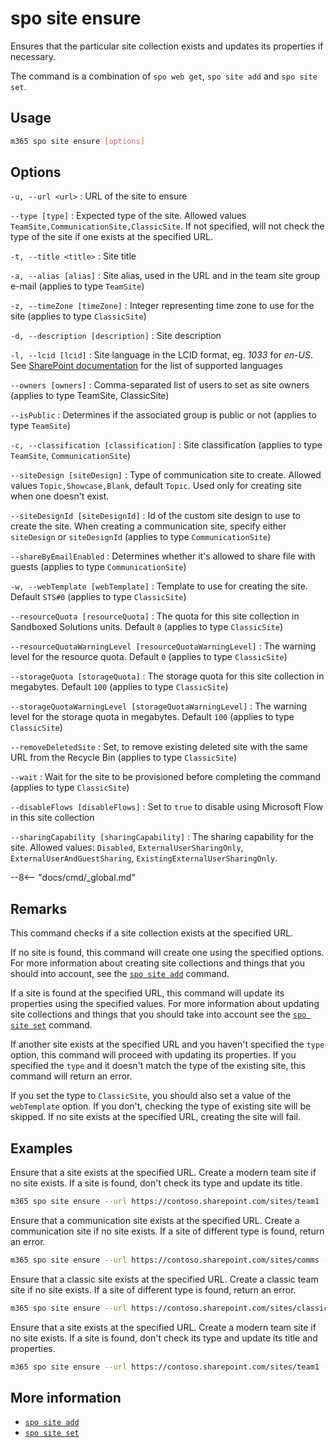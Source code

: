 # spo site ensure

Ensures that the particular site collection exists and updates its properties if necessary.

The command is a combination of `spo web get`, `spo site add` and `spo site set`.

## Usage

```sh
m365 spo site ensure [options]
```

## Options

`-u, --url <url>`
: URL of the site to ensure

`--type [type]`
: Expected type of the site. Allowed values `TeamSite,CommunicationSite,ClassicSite`. If not specified, will not check the type of the site if one exists at the specified URL.

`-t, --title <title>`
: Site title

`-a, --alias [alias]`
: Site alias, used in the URL and in the team site group e-mail (applies to type `TeamSite`)

`-z, --timeZone [timeZone]`
: Integer representing time zone to use for the site (applies to type `ClassicSite`)

`-d, --description [description]`
: Site description

`-l, --lcid [lcid]`
: Site language in the LCID format, eg. _1033_ for _en-US_. See [SharePoint documentation](https://support.microsoft.com/en-us/office/languages-supported-by-sharepoint-dfbf3652-2902-4809-be21-9080b6512fff) for the list of supported languages

`--owners [owners]`
: Comma-separated list of users to set as site owners (applies to type TeamSite, ClassicSite)

`--isPublic`
: Determines if the associated group is public or not (applies to type `TeamSite`)

`-c, --classification [classification]`
: Site classification (applies to type `TeamSite`, `CommunicationSite`)

`--siteDesign [siteDesign]`
: Type of communication site to create. Allowed values `Topic,Showcase,Blank`, default `Topic`. Used only for creating site when one doesn't exist.

`--siteDesignId [siteDesignId]`
: Id of the custom site design to use to create the site. When creating a communication site, specify either `siteDesign` or `siteDesignId` (applies to type `CommunicationSite`)

`--shareByEmailEnabled`
: Determines whether it's allowed to share file with guests (applies to type `CommunicationSite`)

`-w, --webTemplate [webTemplate]`
: Template to use for creating the site. Default `STS#0`  (applies to type `ClassicSite`)

`--resourceQuota [resourceQuota]`
: The quota for this site collection in Sandboxed Solutions units. Default `0`  (applies to type `ClassicSite`)

`--resourceQuotaWarningLevel [resourceQuotaWarningLevel]`
: The warning level for the resource quota. Default `0`  (applies to type `ClassicSite`)

`--storageQuota [storageQuota]`
: The storage quota for this site collection in megabytes. Default `100`  (applies to type `ClassicSite`)

`--storageQuotaWarningLevel [storageQuotaWarningLevel]`
: The warning level for the storage quota in megabytes. Default `100`  (applies to type `ClassicSite`)

`--removeDeletedSite`
: Set, to remove existing deleted site with the same URL from the Recycle Bin  (applies to type `ClassicSite`)

`--wait`
: Wait for the site to be provisioned before completing the command  (applies to type `ClassicSite`)

`--disableFlows [disableFlows]`
: Set to `true` to disable using Microsoft Flow in this site collection

`--sharingCapability [sharingCapability]`
: The sharing capability for the site. Allowed values:  `Disabled`, `ExternalUserSharingOnly`, `ExternalUserAndGuestSharing`, `ExistingExternalUserSharingOnly`.

--8<-- "docs/cmd/_global.md"

## Remarks

This command checks if a site collection exists at the specified URL.

If no site is found, this command will create one using the specified options. For more information about creating site collections and things that you should into account, see the [`spo site add`](./site-add.md) command.

If a site is found at the specified URL, this command will update its properties using the specified values. For more information about updating site collections and things that you should take into account see the [`spo site set`](./site-set.md) command.

If another site exists at the specified URL and you haven't specified the `type` option, this command will proceed with updating its properties. If you specified the `type` and it doesn't match the type of the existing site, this command will return an error.

If you set the type to `ClassicSite`, you should also set a value of the `webTemplate` option. If you don't, checking the type of existing site will be skipped. If no site exists at the specified URL, creating the site will fail.

## Examples

Ensure that a site exists at the specified URL. Create a modern team site if no site exists. If a site is found, don't check its type and update its title.

```sh
m365 spo site ensure --url https://contoso.sharepoint.com/sites/team1 --alias team1 --title "Team 1"
```

Ensure that a communication site exists at the specified URL. Create a communication site if no site exists. If a site of different type is found, return an error.

```sh
m365 spo site ensure --url https://contoso.sharepoint.com/sites/comms --title Comms --type CommunicationSite
```

Ensure that a classic site exists at the specified URL. Create a classic team site if no site exists. If a site of different type is found, return an error.

```sh
m365 spo site ensure --url https://contoso.sharepoint.com/sites/classic --title Classic --type ClassicSite
```

Ensure that a site exists at the specified URL. Create a modern team site if no site exists. If a site is found, don't check its type and update its title and properties.

```sh
m365 spo site ensure --url https://contoso.sharepoint.com/sites/team1 --alias team1 --title "Team 1" --isPublic --shareByEmailEnabled
```

## More information

- [`spo site add`](./site-add.md)
- [`spo site set`](./site-set.md)
